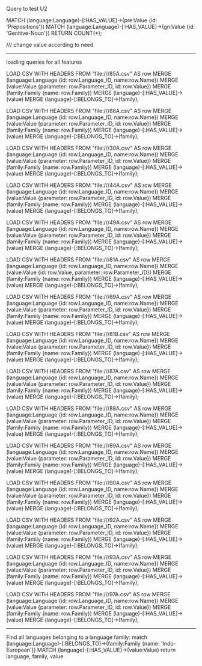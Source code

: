 Query to test U2

MATCH (language:Language)-[:HAS_VALUE]->(pre:Value {id: 'Prepositions'})
MATCH (language:Language)-[:HAS_VALUE]->(gn:Value {id: 'Genitive-Noun'})
RETURN COUNT(*);

/// change value according to need


------
loading queries for all features



LOAD CSV WITH HEADERS FROM "file:///85A.csv" AS row
MERGE (language:Language {id: row.Language_ID, name:row.Name})
MERGE (value:Value {parameter: row.Parameter_ID, id: row.Value})
MERGE (family:Family {name: row.Family})
MERGE (language)-[:HAS_VALUE]->(value)
MERGE (language)-[:BELONGS_TO]->(family);


LOAD CSV WITH HEADERS FROM "file:///86A.csv" AS row
MERGE (language:Language {id: row.Language_ID, name:row.Name})
MERGE (value:Value {parameter: row.Parameter_ID, id: row.Value})
MERGE (family:Family {name: row.Family})
MERGE (language)-[:HAS_VALUE]->(value)
MERGE (language)-[:BELONGS_TO]->(family);


LOAD CSV WITH HEADERS FROM "file:///30A.csv" AS row
MERGE (language:Language {id: row.Language_ID, name:row.Name})
MERGE (value:Value {parameter: row.Parameter_ID, id: row.Value})
MERGE (family:Family {name: row.Family})
MERGE (language)-[:HAS_VALUE]->(value)
MERGE (language)-[:BELONGS_TO]->(family);

LOAD CSV WITH HEADERS FROM "file:///44A.csv" AS row
MERGE (language:Language {id: row.Language_ID, name:row.Name})
MERGE (value:Value {parameter: row.Parameter_ID, id: row.Value})
MERGE (family:Family {name: row.Family})
MERGE (language)-[:HAS_VALUE]->(value)
MERGE (language)-[:BELONGS_TO]->(family);


LOAD CSV WITH HEADERS FROM "file:///49A.csv" AS row
MERGE (language:Language {id: row.Language_ID, name:row.Name})
MERGE (value:Value {parameter: row.Parameter_ID, id: row.Value})
MERGE (family:Family {name: row.Family})
MERGE (language)-[:HAS_VALUE]->(value)
MERGE (language)-[:BELONGS_TO]->(family);

LOAD CSV WITH HEADERS FROM "file:///81A.csv" AS row
MERGE (language:Language {id: row.Language_ID, name:row.Name})
MERGE (value:Value {id: row.Value, parameter: row.Parameter_ID})
MERGE (family:Family {name: row.Family})
MERGE (language)-[:HAS_VALUE]->(value)
MERGE (language)-[:BELONGS_TO]->(family);


LOAD CSV WITH HEADERS FROM "file:///69A.csv" AS row
MERGE (language:Language {id: row.Language_ID, name:row.Name})
MERGE (value:Value {parameter: row.Parameter_ID, id: row.Value})
MERGE (family:Family {name: row.Family})
MERGE (language)-[:HAS_VALUE]->(value)
MERGE (language)-[:BELONGS_TO]->(family);


LOAD CSV WITH HEADERS FROM "file:///81B.csv" AS row
MERGE (language:Language {id: row.Language_ID, name:row.Name})
MERGE (value:Value {parameter: row.Parameter_ID, id: row.Value})
MERGE (family:Family {name: row.Family})
MERGE (language)-[:HAS_VALUE]->(value)
MERGE (language)-[:BELONGS_TO]->(family);

LOAD CSV WITH HEADERS FROM "file:///87A.csv" AS row
MERGE (language:Language {id: row.Language_ID, name:row.Name})
MERGE (value:Value {parameter: row.Parameter_ID, id: row.Value})
MERGE (family:Family {name: row.Family})
MERGE (language)-[:HAS_VALUE]->(value)
MERGE (language)-[:BELONGS_TO]->(family);


LOAD CSV WITH HEADERS FROM "file:///88A.csv" AS row
MERGE (language:Language {id: row.Language_ID, name:row.Name})
MERGE (value:Value {parameter: row.Parameter_ID, id: row.Value})
MERGE (family:Family {name: row.Family})
MERGE (language)-[:HAS_VALUE]->(value)
MERGE (language)-[:BELONGS_TO]->(family);

LOAD CSV WITH HEADERS FROM "file:///89A.csv" AS row
MERGE (language:Language {id: row.Language_ID, name:row.Name})
MERGE (value:Value {parameter: row.Parameter_ID, id: row.Value})
MERGE (family:Family {name: row.Family})
MERGE (language)-[:HAS_VALUE]->(value)
MERGE (language)-[:BELONGS_TO]->(family);


LOAD CSV WITH HEADERS FROM "file:///90A.csv" AS row
MERGE (language:Language {id: row.Language_ID, name:row.Name})
MERGE (value:Value {parameter: row.Parameter_ID, id: row.Value})
MERGE (family:Family {name: row.Family})
MERGE (language)-[:HAS_VALUE]->(value)
MERGE (language)-[:BELONGS_TO]->(family);

LOAD CSV WITH HEADERS FROM "file:///92A.csv" AS row
MERGE (language:Language {id: row.Language_ID, name:row.Name})
MERGE (value:Value {parameter: row.Parameter_ID, id: row.Value})
MERGE (family:Family {name: row.Family})
MERGE (language)-[:HAS_VALUE]->(value)
MERGE (language)-[:BELONGS_TO]->(family);


LOAD CSV WITH HEADERS FROM "file:///93A.csv" AS row
MERGE (language:Language {id: row.Language_ID, name:row.Name})
MERGE (value:Value {parameter: row.Parameter_ID, id: row.Value})
MERGE (family:Family {name: row.Family})
MERGE (language)-[:HAS_VALUE]->(value)
MERGE (language)-[:BELONGS_TO]->(family);

LOAD CSV WITH HEADERS FROM "file:///97A.csv" AS row
MERGE (language:Language {id: row.Language_ID, name:row.Name})
MERGE (value:Value {parameter: row.Parameter_ID, id: row.Value})
MERGE (family:Family {name: row.Family})
MERGE (language)-[:HAS_VALUE]->(value)
MERGE (language)-[:BELONGS_TO]->(family);


---
Find all languages belonging to a language family:
match (language:Language)-[:BELONGS_TO]->(family:Family {name: 'Indo-European'})
MATCH (language)-[:HAS_VALUE]->(value:Value)
return language, family, value